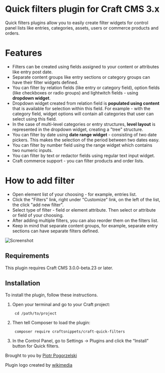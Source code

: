 # Quick filters plugin for Craft CMS 3.x

Quick filters plugins allow you to easily create filter widgets for control panel lists like entries, categories, assets, users or commerce products and orders.

# Features

* Filters can be created using fields assigned to your content or attributes like entry post date. 
* Separate content groups like entry sections or category groups can have their filter widgets defined.
* You can filter by relation fields (like entry or category field), option fields (like checkboxes or radio groups) and lightwitch fields - using **dropdown widget**.
* Dropdown widget created from relation field is **populated using content** that is available for selection within this field. For example - with the category field, widget options will contain all categories that user can select using this field.
* In the case of multi-level categories or entry structures, **level layout** is represented in the dropdown widget, creating a "tree" structure. 
* You can filter by date using **date range widget** - consisting of two date pickers. This makes the selection of the period between two dates easy.
* You can filter by number field using the range widget which contains two numeric inputs. 
* You can filter by text or redactor fields using regular text input widget.
* Craft commerce support - you can filter products and order lists.

# How to add filter

* Open element list of your choosing - for example, entries list.
* Click the "Filters" link, right under "Customize" link, on the left of the list, the click "add new filter".
* Select type of filter - field or element attribute. Then select or attribute or field of your choosing.
* After adding multiple filters, you can also reorder them on the filters list.
* Keep in mind that separate content groups, for example, separate entry sections can have separate filters defined.

![Screenshot](resources/link.png)

## Requirements

This plugin requires Craft CMS 3.0.0-beta.23 or later.

## Installation

To install the plugin, follow these instructions.

1. Open your terminal and go to your Craft project:

        cd /path/to/project

2. Then tell Composer to load the plugin:

        composer require craftsnippets/craft-quick-filters

3. In the Control Panel, go to Settings → Plugins and click the “Install” button for Quick filters.

Brought to you by [Piotr Pogorzelski](http://craftsnippets.com/)

Plugin logo created by [wikimedia](https://commons.wikimedia.org/wiki/File:Eo_circle_blue_white_letter-f.svg)
